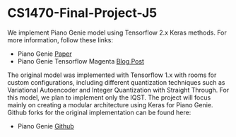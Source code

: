 # CS1470-Final-Project-J5
We implement Piano Genie model using Tensorflow 2.x Keras methods. For more information, follow these links:
* Piano Genie [Paper](https://arxiv.org/pdf/1810.05246.pdf)
* Piano Genie Tensorflow Magenta [Blog Post](https://magenta.tensorflow.org/pianogenie)

The original model was implemented with Tensorflow 1.x with rooms for custom configurations, including different quantization techniques such as Variational Autoencoder and Integer Quantization with Straight Through. For this model, we plan to implement only the IQST. The project will focus mainly on creating a modular architecture using Keras for Piano Genie. Github forks for the original implementation can be found here:
* Piano Genie [Github](https://github.com/tensorflow/magenta/tree/master/magenta/models/piano_genie)
